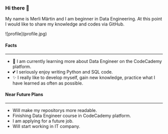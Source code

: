 ### Hi there 👋

My name is Merli Märtin and I am beginner in Data Engineering. At this point I would like to share my knowledge and codes via GitHub.

<div style="width:50%; heoght:50%; border-size:50%;">
![profile](profile.jpg)
</div>

#### Facts
--------------

- :seedling: I am currently learning more about Data Engineer on the CodeCademy platform.
- :two_hearts: I seriously enjoy writing Python and SQL code.
- :sparkles: I really like to develop myself, gain new knowledge, practice what I have learned as often as possible.


#### Near Future Plans
--------------
- Will make my repositorys more readable.
- Finishing Data Engineer course in CodeCademy platform.
- I am applying for a future job.
- Will start working in IT company.


<!--
**MerliMartin/MerliMartin** is a ✨ _special_ ✨ repository because its `README.md` (this file) appears on your GitHub profile.

Here are some ideas to get you started:

- 🔭 I’m currently working on ...
- 🌱 I’m currently learning ...
- 👯 I’m looking to collaborate on ...
- 🤔 I’m looking for help with ...
- 💬 Ask me about ...
- 📫 How to reach me: ...
- 😄 Pronouns: ...
- ⚡ Fun fact: ...

Of course, I complted a course in Data Science, and I really liked it. It was intensive and a lot of knowledge was shared, but durning 
-->

